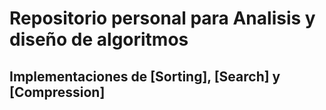 # Repositorio personal para Analisis y diseño de algoritmos
## Implementaciones de [Sorting], [Search] y [Compression]
